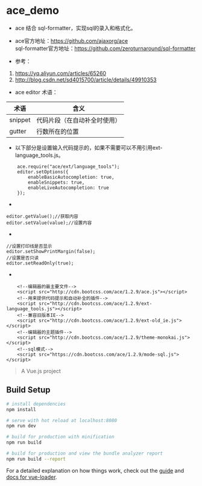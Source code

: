 # ace_demo

* ace 结合 sql-formatter，实现sql的录入和格式化。

* ace官方地址：https://github.com/ajaxorg/ace  
sql-formatter官方地址：https://github.com/zeroturnaround/sql-formatter
* 参考：
1. https://yq.aliyun.com/articles/65260
1. http://blog.csdn.net/sd4015700/article/details/49910353

* ace editor 术语：

术语 | 含义
--- | ---
snippet | 代码片段（在自动补全时使用）
gutter | 行数所在的位置

* 以下部分是设置输入代码提示的，如果不需要可以不用引用ext-language_tools.js。
```
    ace.require("ace/ext/language_tools");
    editor.setOptions({
        enableBasicAutocompletion: true,
        enableSnippets: true,
        enableLiveAutocompletion: true
    });
```
*
```
editor.getValue();//获取内容
editor.setValue(value);//设置内容
```
*
```
//设置打印线是否显示
editor.setShowPrintMargin(false);
//设置是否只读
editor.setReadOnly(true);
```
* 
```
    <!--编辑器的最主要文件-->
    <script src="http://cdn.bootcss.com/ace/1.2.9/ace.js"></script>
    <!--用来提供代码提示和自动补全的插件-->
    <script src="http://cdn.bootcss.com/ace/1.2.9/ext-language_tools.js"></script>
    <!--兼容旧版本IE-->
    <script src="http://cdn.bootcss.com/ace/1.2.9/ext-old_ie.js"></script>
    <!--编辑器的主题插件-->
    <script src="http://cdn.bootcss.com/ace/1.2.9/theme-monokai.js"></script>
    <!--sql模式-->
    <script src="https://cdn.bootcss.com/ace/1.2.9/mode-sql.js"></script>
```

> A Vue.js project

## Build Setup

``` bash
# install dependencies
npm install

# serve with hot reload at localhost:8080
npm run dev

# build for production with minification
npm run build

# build for production and view the bundle analyzer report
npm run build --report
```

For a detailed explanation on how things work, check out the [guide](http://vuejs-templates.github.io/webpack/) and [docs for vue-loader](http://vuejs.github.io/vue-loader).
